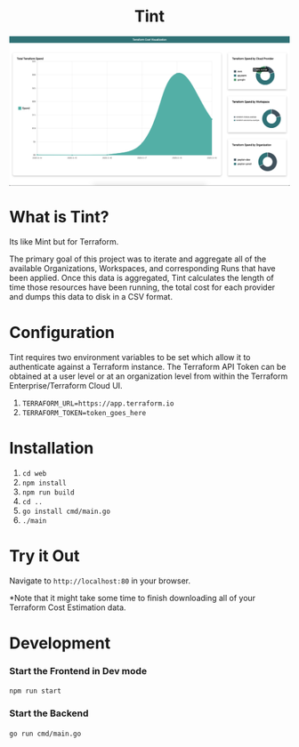 <h1 align="center">Tint</h1>

<p align="center">
    <img align="center" src="assets/example.png" alt="example"/>
</p>

# What is Tint?

Its like Mint but for Terraform.

The primary goal of this project was to iterate and aggregate all of the available Organizations, Workspaces, and corresponding Runs that have been applied. Once this data is aggregated, Tint calculates the length of time those resources have been running, the total cost for each provider and dumps this data to disk in a CSV format.

# Configuration

Tint requires two environment variables to be set which allow it to authenticate against a Terraform instance. 
The Terraform API Token can be obtained at a user level or at an organization level from within the Terraform Enterprise/Terraform Cloud UI.

1. `TERRAFORM_URL=https://app.terraform.io`
2. `TERRAFORM_TOKEN=token_goes_here`

# Installation

1. `cd web`
2. `npm install`
3. `npm run build`
4. `cd ..`
5. `go install cmd/main.go`
6. `./main`

# Try it Out

Navigate to `http://localhost:80` in your browser. 

*Note that it might take some time to finish downloading all of your Terraform Cost Estimation data.

# Development

### Start the Frontend in Dev mode
`npm run start`

### Start the Backend
`go run cmd/main.go`
